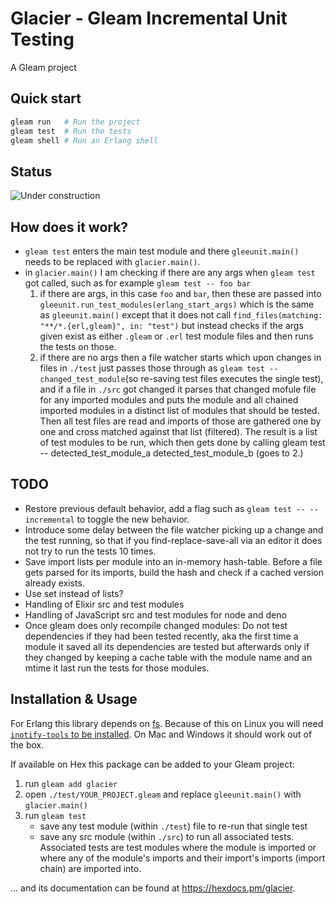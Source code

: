 # Glacier - Gleam Incremental Unit Testing

<!-- [![Package Version](https://img.shields.io/hexpm/v/glacier)](https://hex.pm/packages/glacier)
[![Hex Docs](https://img.shields.io/badge/hex-docs-ffaff3)](https://hexdocs.pm/glacier/) -->

A Gleam project

## Quick start

```sh
gleam run   # Run the project
gleam test  # Run the tests
gleam shell # Run an Erlang shell

```

## Status

![Under construction](https://web.archive.org/web/20090829023556im_/http://geocities.com/okitsugu/underconstruction.gif)

## How does it work?

- `gleam test` enters the main test module and there `gleeunit.main()` needs to be replaced with `glacier.main()`.
- in `glacier.main()` I am checking if there are any args when `gleam test` got called, such as for example `gleam test -- foo bar`
  1. if there are args, in this case `foo` and `bar`, then these are passed into `gleeunit.run_test_modules(erlang_start_args)` which is the same as `gleeunit.main()` except that it does not call `find_files(matching: "**/*.{erl,gleam}", in: "test")` but instead checks if the args given exist as either `.gleam` or `.erl` test module files and then runs the tests on those.
  2. if there are no args then a file watcher starts which upon changes in files in `./test` just passes those through as `gleam test -- changed_test_module`(so re-saving test files executes the single test), and if a file in `./src` got changed it parses that changed mofule file for any imported modules and puts the module and all chained imported modules in a distinct list of modules that should be tested. Then all test files are read and imports of those are gathered one by one and cross matched against that list (filtered). The result is a list of test modules to be run, which then gets done by calling gleam test -- detected_test_module_a detected_test_module_b (goes to 2.)

## TODO

- Restore previous default behavior, add a flag such as `gleam test -- --incremental` to toggle the new behavior.
- Introduce some delay between the file watcher picking up a change and the test running, so that if you find-replace-save-all via an editor it does not try to run the tests 10 times.
- Save import lists per module into an in-memory hash-table. Before a file gets parsed for its imports, build the hash and check if a cached version already exists.
- Use set instead of lists?
- Handling of Elixir src and test modules
- Handling of JavaScript src and test modules for node and deno
- Once gleam does only recompile changed modules: Do not test dependencies if they had been tested recently, aka the first time a module it saved all its dependencies are tested but afterwards only if they changed by keeping a cache table with the module name and an mtime it last run the tests for those modules.

## Installation & Usage

For Erlang this library depends on [fs](https://hexdocs.pm/fs/). Because of this on Linux you will need [`inotify-tools` to be installed](https://github.com/synrc/fs#backends). On Mac and Windows it should work out of the box.

If available on Hex this package can be added to your Gleam project:

1. run `gleam add glacier`
2. open `./test/YOUR_PROJECT.gleam` and replace `gleeunit.main()` with `glacier.main()`
3. run `gleam test`
   - save any test module (within `./test`) file to re-run that single test
   - save any src module (within `./src`) to run all associated tests. Associated tests are test modules where the module is imported or where any of the module's imports and their import's imports (import chain) are imported into.

... and its documentation can be found at <https://hexdocs.pm/glacier>.
